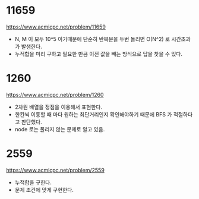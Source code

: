 # 11659

https://www.acmicpc.net/problem/11659

- N, M 이 모두 10^5 이기때문에 단순히 반복문을 두번 돌리면 O(N^2) 로 시간초과가 발생한다.
- 누적합을 미리 구하고 필요한 만큼 이전 값을 빼는 방식으로 답을 찾을 수 있다.

# 1260

https://www.acmicpc.net/problem/1260

- 2차원 배열을 정점을 이용해서 표현한다.
- 한칸씩 이동할 때 마다 원하는 최단거리인지 확인해야하기 때문에 BFS 가 적절하다고 판단했다.
- node 로는 풀리지 않는 문제로 알고 있음.

# 2559

https://www.acmicpc.net/problem/2559

- 누적합을 구한다.
- 문제 조건에 맞게 구현한다.
